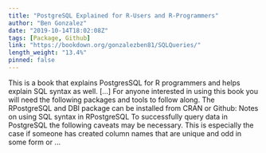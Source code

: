 ```yaml
---
title: "PostgreSQL Explained for R-Users and R-Programmers"
author: "Ben Gonzalez"
date: "2019-10-14T18:02:08Z"
tags: [Package, Github]
link: "https://bookdown.org/gonzalezben81/SQLQueries/"
length_weight: "13.4%"
pinned: false
---
```


This is a book that explains PostgresSQL for R programmers and helps explain SQL syntax as well. [...] For anyone interested in using this book you will need the following packages and tools to follow along. The RPostgreSQL and DBI package can be installed from CRAN or Github: Notes on using SQL syntax in RPostgreSQL To successfully query data in PostgreSQL the following caveats may be necessary. This is especially the case if someone has created column names that are unique and odd in some form or ...
